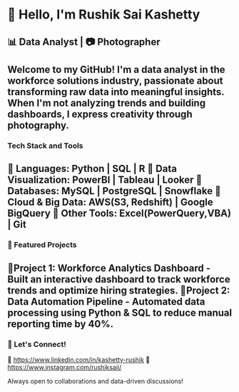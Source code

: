 # 👋 Hello, I'm Rushik Sai Kashetty 
## 📊 Data Analyst | 📷 Photographer 
Welcome to my GitHub! I'm a data analyst in the workforce solutions industry, passionate about transforming raw data into meaningful insights. When I'm not analyzing trends and building dashboards, I express creativity through photography.
---
### Tech Stack and Tools 
📌 **Languages:** Python | SQL | R
📌 **Data Visualization:** PowerBI | Tableau | Looker
📌 **Databases:** MySQL | PostgreSQL | Snowflake 
📌 **Cloud & Big Data:** AWS(S3, Redshift) | Google BigQuery 
📌 **Other Tools:** Excel(PowerQuery,VBA) | Git 
--- 
### 📂 Featured Projects 
🔹**Project 1: Workforce Analytics Dashboard** -  Built an interactive dashboard to track workforce trends and optimize hiring strategies.
🔹**Project 2: Data Automation Pipeline** -  Automated data processing using Python & SQL to reduce manual reporting time by 40%.
---
### 🚀 Let's Connect! 
💼 https://www.linkedin.com/in/kashetty-rushik 
📸 https://www.instagram.com/rushiksaii/

Always open to collaborations and data-driven discussions!
